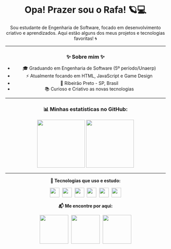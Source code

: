 <div align="center">

# Opa! Prazer sou o Rafa! 🪐💻

<p>Sou estudante de Engenharia de Software, focado em desenvolvimento criativo e aprendizados. Aqui estão alguns dos meus projetos e tecnologias favoritas! 🌀</p>

---

### ✨ Sobre mim ✨
- 🎓 Graduando em Engenharia de Software (5º período/Unaerp)
- ⚡ Atualmente focando em HTML, JavaScript e Game Design 
- 📍 Ribeirão Preto - SP, Brasil
- 📚 Curioso e Criativo as novas tecnologias

---

### 📊 Minhas estatísticas no GitHub:

<p align="center">
 <img src="https://github-readme-stats.vercel.app/api?username=DevRigby&show_icons=true&theme=dark&count_private=true" height="150em" />
 <img src="https://github-readme-stats.vercel.app/api/top-langs/?username=DevRigby&layout=compact&theme=dark" height="150em" />
</p>

---

<p><b>🔧 Tecnologias que uso e estudo:</b></p>
<p>
  <img src="URL_DO_ICONE_C" width="30" style="margin-right:5px;" />
  <img src="URL_DO_ICONE_HTML5" width="30" style="margin-right:5px;" />
  <img src="URL_DO_ICONE_CSS3" width="30" style="margin-right:5px;" />
  <img src="URL_DO_ICONE_JS" width="30" style="margin-right:5px;" />
  <img src="URL_DO_ICONE_JAVA" width="30" style="margin-right:5px;" />
  <img src="URL_DO_ICONE_CPLUSPLUS" width="30" />
</p>

<p><b>📬 Me encontre por aqui:</b></p>
<p>
  <a href="https://github.com/SEU_USUARIO" target="_blank" style="text-decoration:none; margin-right:5px;">
    <img src="URL_DO_ICONE_GITHUB" width="90" />
  </a>
  <a href="https://linkedin.com/in/SEU_USUARIO" target="_blank" style="text-decoration:none; margin-right:5px;">
    <img src="URL_DO_ICONE_LINKEDIN" width="90" />
  </a>
  <a href="https://instagram.com/SEU_USUARIO" target="_blank" style="text-decoration:none;">
    <img src="URL_DO_ICONE_INSTAGRAM" width="90" />
  </a>
</p>

